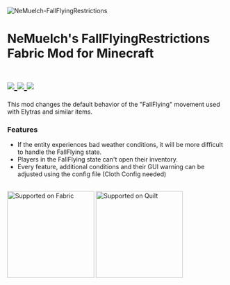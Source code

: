 ![NeMuelch-FallFlyingRestrictions](https://github.com/JR1811/NeMuelch-FallFlyingRestrictions/assets/36027822/eeb90c96-a9cd-4908-8fe6-ecfcd8f280a2)

# NeMuelch's FallFlyingRestrictions Fabric Mod for Minecraft

<h1>
    <a href="https://www.curseforge.com/minecraft/mc-mods/nemuelch-fallflyingrestrictions">
        <img src="https://img.shields.io/badge/-CurseForge-gray?style=for-the-badge&logo=curseforge&labelColor=orange">
    </a>
    <a href="https://modrinth.com/mod/fallflyingrestrictions">
        <img src="https://img.shields.io/badge/-modrinth-gray?style=for-the-badge&labelColor=green&labelWidth=15&logo=appveyor&logoColor=white">
    </a>
    <a href="https://github.com/JR1811/NeMuelch-FallFlyingRestrictions/releases">
        <img src="https://img.shields.io/github/v/release/JR1811/NeMuelch-FallFlyingRestrictions?logo=github&style=for-the-badge">
    </a>
</h1>

This mod changes the default behavior of the "FallFlying" movement used with Elytras and similar items.

### Features

- If the entity experiences bad weather conditions, it will be more difficult to handle the FallFlying state.
- Players in the FallFlying state can't open their inventory.
- Every feature, additional conditions and their GUI warning can be adjusted using the config file (Cloth Config needed)

[](https://c.tenor.com/By6XN6Lyx48AAAAj/plague-doctor.gif)

<br>
<a href="https://fabricmc.net/"><img
    src="https://cdn.discordapp.com/attachments/705864145169416313/969720133998239794/fabric_supported.png"
    alt="Supported on Fabric"
    width="200"
></a>
<a href="https://quiltmc.org/"><img
    src="https://cdn.discordapp.com/attachments/705864145169416313/969716884482183208/quilt_supported.png"
    alt="Supported on Quilt"
    width="200"
></a>
